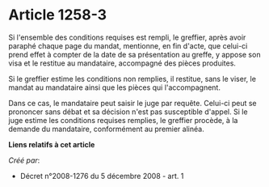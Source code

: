 # Article 1258-3

Si l'ensemble des conditions requises est rempli, le greffier, après avoir paraphé chaque page du mandat, mentionne, en fin
d'acte, que celui-ci prend effet à compter de la date de sa présentation au greffe, y appose son visa et le restitue au
mandataire, accompagné des pièces produites. 

Si le greffier estime les conditions non remplies, il restitue, sans le viser, le mandat au mandataire ainsi que les pièces
qui l'accompagnent. 

Dans ce cas, le mandataire peut saisir le juge par requête. Celui-ci peut se prononcer sans débat et sa décision n'est pas
susceptible d'appel. Si le juge estime les conditions requises remplies, le greffier procède, à la demande du mandataire,
conformément au premier alinéa.

**Liens relatifs à cet article**

_Créé par_:

  - Décret n°2008-1276 du 5 décembre 2008 - art. 1
